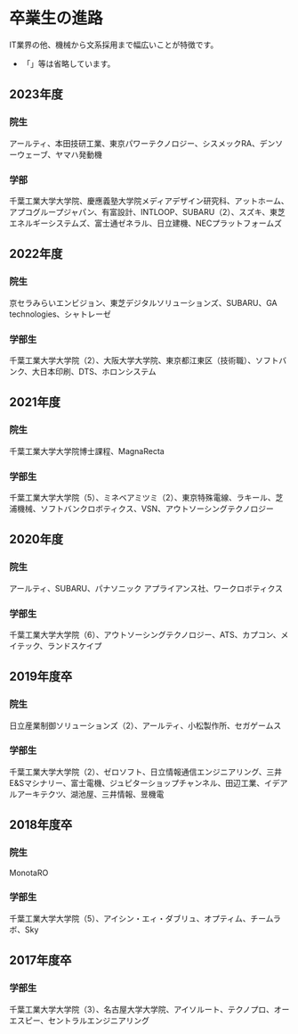 # 卒業生の進路

IT業界の他、機械から文系採用まで幅広いことが特徴です。

* 「」等は省略しています。

## 2023年度

### 院生

アールティ、本田技研工業、東京パワーテクノロジー、シスメックRA、デンソーウェーブ、ヤマハ発動機

### 学部

千葉工業大学大学院、慶應義塾大学院メディアデザイン研究科、アットホーム、アプコグループジャパン、有富設計、INTLOOP、SUBARU（2）、スズキ、東芝エネルギーシステムズ、富士通ゼネラル、日立建機、NECプラットフォームズ

## 2022年度

### 院生

京セラみらいエンビジョン、東芝デジタルソリューションズ、SUBARU、GA technologies、シャトレーゼ

### 学部生

千葉工業大学大学院（2）、大阪大学大学院、東京都江東区（技術職）、ソフトバンク、大日本印刷、DTS、ホロンシステム


## 2021年度

### 院生

千葉工業大学大学院博士課程、MagnaRecta

### 学部生

千葉工業大学大学院（5）、ミネベアミツミ（2）、東京特殊電線、ラキール、芝浦機械、ソフトバンクロボティクス、VSN、アウトソーシングテクノロジー

## 2020年度

### 院生

アールティ、SUBARU、パナソニック アプライアンス社、ワークロボティクス

### 学部生

千葉工業大学大学院（6）、アウトソーシングテクノロジー、ATS、カプコン、メイテック、ランドスケイプ

## 2019年度卒

### 院生

日立産業制御ソリューションズ（2）、アールティ、小松製作所、セガゲームス

### 学部生

千葉工業大学大学院（2）、ゼロソフト、日立情報通信エンジニアリング、三井E&Sマシナリー、富士電機、ジュピターショップチャンネル、田辺工業、イデアルアーキテクツ、湖池屋、三井情報、昱機電

## 2018年度卒

### 院生

MonotaRO

### 学部生

千葉工業大学大学院（5）、アイシン・エィ・ダブリュ、オプティム、チームラボ、Sky

## 2017年度卒

### 学部生

千葉工業大学大学院（3）、名古屋大学大学院、アイソルート、テクノプロ、オーエスピー、セントラルエンジニアリング
